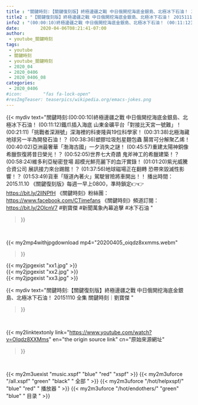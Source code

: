 ```yaml
---
title : "關鍵時刻:【關鍵復刻版】終極邊疆之戰 中日俄開挖海底金銀島、北極冰下石油！ 20151110 全集 關鍵時刻｜劉寶傑 "
title2 : "【關鍵復刻版】終極邊疆之戰 中日俄開挖海底金銀島、北極冰下石油！ 20151110 全集 關鍵時刻｜劉寶傑 "
info2 : "(00:00:10)終極邊疆之戰 中日俄開挖海底金銀島、北極冰下石油！ (00:11:12)鐵爪插入海底 山東金礦平台「對接比天宮一號難」！ (00:21:11)「挑戰者深淵號」深海裡的科麥隆與19位科學家！ (00:31:38)北極海藏地球另一半為開發石油！？ (00:38:36)塑膠垃圾剋星麵包蟲 腸胃可分解聚乙烯！ (00:40:02)亞洲最奢華「渤海古國」一夕消失之謎！ (00:45:57)重建太陽神銅像 希臘恢復將昔日榮光！？ (00:52:05)世界七大奇蹟 鬼斧神工的希臘建築！？ (00:58:24)維多利亞秘密登場 超模光鮮亮麗下的血汗實錄！ (01:01:20)紫光威騰合資公司 展訊接力來台踢館！？ (01:37:56)地球磁場正在翻轉 恐帶來毀滅性影響！？ (01:53:49)貨車「隧道內著火」駕駛冒險將車開出！！  播出時間：2015.11.10  《關鍵復刻版》每週一早上0800，準時鎖定👉👉https://bit.ly/2lINPfH 《關鍵時刻》粉絲團：https://www.facebook.com/CTimefans 《關鍵時刻》頻道訂閱：https://bit.ly/2OlcnV7  #劉寶傑 #新聞萬象內幕追擊 #冰下石油 "
date:        2020-04-06T08:21:41-07:00
author:
 - youtube_關鍵時刻
tags:
 - youtube
 - 關鍵時刻
 - youtube_關鍵時刻
 - 2020_04
 - 2020_0406
 - 2020_0406_08
categories:
 - 2020_0406
#icon:        "fas fa-lock-open"
#resImgTeaser: teaserpics/wikipedia.org/emacs-jokes.png
---
```


{{< mydiv text="關鍵時刻:(00:00:10)終極邊疆之戰 中日俄開挖海底金銀島、北極冰下石油！ (00:11:12)鐵爪插入海底 山東金礦平台「對接比天宮一號難」！ (00:21:11)「挑戰者深淵號」深海裡的科麥隆與19位科學家！ (00:31:38)北極海藏地球另一半為開發石油！？ (00:38:36)塑膠垃圾剋星麵包蟲 腸胃可分解聚乙烯！ (00:40:02)亞洲最奢華「渤海古國」一夕消失之謎！ (00:45:57)重建太陽神銅像 希臘恢復將昔日榮光！？ (00:52:05)世界七大奇蹟 鬼斧神工的希臘建築！？ (00:58:24)維多利亞秘密登場 超模光鮮亮麗下的血汗實錄！ (01:01:20)紫光威騰合資公司 展訊接力來台踢館！？ (01:37:56)地球磁場正在翻轉 恐帶來毀滅性影響！？ (01:53:49)貨車「隧道內著火」駕駛冒險將車開出！！  播出時間：2015.11.10  《關鍵復刻版》每週一早上0800，準時鎖定👉👉https://bit.ly/2lINPfH 《關鍵時刻》粉絲團：https://www.facebook.com/CTimefans 《關鍵時刻》頻道訂閱：https://bit.ly/2OlcnV7  #劉寶傑 #新聞萬象內幕追擊 #冰下石油 "
>}}
<br>


{{< my2mp4withjpgdownload mp4="20200405_oiqdz8xxmms.webm"
>}}

{{< my2jpgexist "xx1.jpg" >}}<br>
{{< my2jpgexist "xx2.jpg" >}}<br>
{{< my2jpgexist "xx3.jpg" >}}<br>



{{< mydiv text="關鍵時刻:【關鍵復刻版】終極邊疆之戰 中日俄開挖海底金銀島、北極冰下石油！ 20151110 全集 關鍵時刻｜劉寶傑 "
>}}
<br>

{{< my2linktextonly link="https://www.youtube.com/watch?v=OIqdz8XXMms"
en="the origin source link" cn="原始來源網址"
>}}


<br>

{{< my2m3uexist "music.xspf"        "blue"   "red"    "xspf" >}} {{< my2m3uforce "/all.xspf"         "green"  "black"  " 全部 " >}} {{< my2m3uforce "/hot/helpxspf/"    "blue"   "red"    " 播放器 " >}} {{< my2m3uforce "/hot/endothers/"   "green"  "blue"   " 目录 " >}} 
